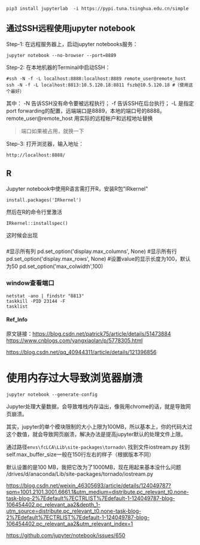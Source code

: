 ```
pip3 install jupyterlab  -i https://pypi.tuna.tsinghua.edu.cn/simple

```

## 通过SSH远程使用jupyter notebook
Step-1: 在远程服务器上，启动jupyter notebooks服务：
```
jupyter notebook --no-browser --port=8889
```
Step-2: 在本地机器的Terminal中启动SSH：
```
#ssh -N -f -L localhost:8888:localhost:8889 remote_user@remote_host
ssh -N -f -L localhost:8813:10.5.120.18:8811 fszb@10.5.120.18 #（使用这个最好）

```
其中： -N 告诉SSH没有命令要被远程执行； -f 告诉SSH在后台执行； -L 是指定port forwarding的配置，远端端口是8889，本地的端口号的8888。remote_user@remote_host 用实际的远程帐户和远程地址替换

>  端口如果被占用，就换一下

Step-3: 打开浏览器，输入地址：
```
http://localhost:8888/
```

## R
Jupyter notebook中使用R语言需打开R，安装R包"IRkernel"
```
install.packages('IRkernel')
```
然后在R的命令行里激活
```
IRkernel::installspec()
```
这时候会出现 

###
#显示所有列
pd.set_option('display.max_columns', None)
#显示所有行
pd.set_option('display.max_rows', None)
#设置value的显示长度为100，默认为50
pd.set_option('max_colwidth',100)


### window查看端口
```
netstat -ano | findstr "8813"
taskkill -PID 23144 -F
tasklist
```
#### Ref_Info 
原文链接：https://blog.csdn.net/patrick75/article/details/51473884
https://www.cnblogs.com/yangxiaolan/p/5778305.html

https://blog.csdn.net/qq_40944311/article/details/121396856

# 使用内存过大导致浏览器崩溃

```
jupyter notebook --generate-config
```

Jupyter处理大量数据，会导致堆栈内存溢出，像我用chrome的话，就是导致网页崩溃。

其实，jupyter的单个模块限制的大小上限为100MB，所以基本上，你的代码大过这个数值，就会导致网页崩溃，解决办法是提高jupyter默认的处理文件上限。

通过路径`envs\fcLCA\Lib\site-packages\tornado\`
找到文件iostream.py
找到self.max_buffer_size一般在150行左右的样子（根据版本不同）

默认设置的是100 MB，我把它改为了1000MB，现在用起来基本没什么问题
/drives/d/anaconda/Lib/site-packages/tornado/iostream.py

https://blog.csdn.net/weixin_46305693/article/details/124049787?spm=1001.2101.3001.6661.1&utm_medium=distribute.pc_relevant_t0.none-task-blog-2%7Edefault%7ECTRLIST%7Edefault-1-124049787-blog-106454402.pc_relevant_aa2&depth_1-utm_source=distribute.pc_relevant_t0.none-task-blog-2%7Edefault%7ECTRLIST%7Edefault-1-124049787-blog-106454402.pc_relevant_aa2&utm_relevant_index=1

https://github.com/jupyter/notebook/issues/650


## 